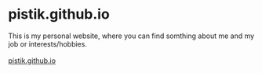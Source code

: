 # pistik.github.io
This is my personal website, where you can find somthing about me and my job or interests/hobbies.
<br><br><a href="https://pistik.github.io">pistik.github.io</a>
